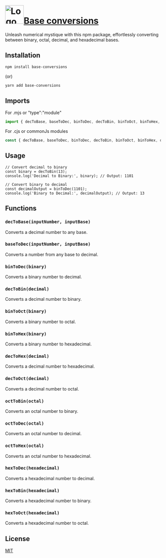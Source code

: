 # <a href='https://www.npmjs.com/package/base-conversions'><img src='https://github.com/Rudy9025/Rudys.Weather.React/assets/95328967/37f872fb-f581-4c3f-86b7-2560a29d78f7' height='60' alt='Logo' />Base conversions</a>

Unleash numerical mystique with this npm package, effortlessly converting between binary, octal, decimal, and hexadecimal bases.

## Installation

```bash
npm install base-conversions
```
(or)
```bash
yarn add base-conversions
```

## Imports

For .mjs or "type":"module" 
```javascript
import { decToBase, baseToDec, binToDec, decToBin, binToOct, binToHex, decToHex, decToOct, octToBin, octToDec, octToHex, hexToDec, hexToBin, hexToOct } from 'base-conversions';
```
For .cjs or commonJs modules 
```javascript
const { decToBase, baseToDec, binToDec, decToBin, binToOct, binToHex, decToHex, decToOct, octToBin, octToDec, octToHex, hexToDec, hexToBin, hexToOct } = require('base-conversions');
```

## Usage
```
// Convert decimal to binary
const binary = decToBin(13);
console.log('Decimal to Binary:', binary); // Output: 1101

// Convert binary to decimal
const decimalOutput = binToDec(1101);
console.log('Binary to Decimal:', decimalOutput); // Output: 13
```

## Functions

### `decToBase(inputNumber, inputBase)`

Converts a decimal number to any base.

### `baseToDec(inputNumber, inputBase)`

Converts a number from any base to decimal.

### `binToDec(binary)`

Converts a binary number to decimal.

### `decToBin(decimal)`

Converts a decimal number to binary.

### `binToOct(binary)`

Converts a binary number to octal.

### `binToHex(binary)`

Converts a binary number to hexadecimal.

### `decToHex(decimal)`

Converts a decimal number to hexadecimal.

### `decToOct(decimal)`

Converts a decimal number to octal.

### `octToBin(octal)`

Converts an octal number to binary.

### `octToDec(octal)`

Converts an octal number to decimal.

### `octToHex(octal)`

Converts an octal number to hexadecimal.

### `hexToDec(hexadecimal)`

Converts a hexadecimal number to decimal.

### `hexToBin(hexadecimal)`

Converts a hexadecimal number to binary.

### `hexToOct(hexadecimal)`

Converts a hexadecimal number to octal.

## License
[MIT](https://www.npmjs.com/package/base-conversions)